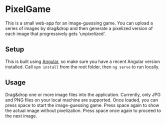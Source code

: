 # PixelGame

This is a small web-app for an image-guessing game. You can upload a series of images by drag&drop and then generate a pixelized version of each image that progressively gets 'unpixelized'. 

## Setup

This is built using [Angular](https://angular.io/), so make sure you have a recent Angular version installed. Call `npm install` from the root folder, then `ng serve` to run locally. 

## Usage

Drag&drop one or more image files into the application. Currently, only JPG and PNG files on your local machine are supported. Once loaded, you can press space to start the image-guessing game. Press space again to show the actual image without pixelization. Press space once again to proceed to the next image. 
